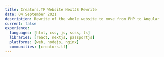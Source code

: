 ```yaml
---
title: Creators.TF Website NextJS Rewrite
date: 04 September 2021
description: Rewrite of the whole website to move from PHP to Angular
current: false
experience:
  languages: [html, css, js, scss, ts]
  libraries: [react, nextjs, passportjs]
  platforms: [web, nodejs, nginx]
  communities: [creators.tf]
---
```

